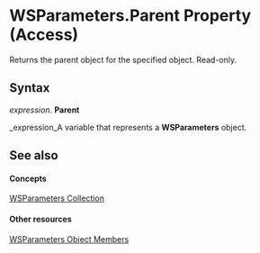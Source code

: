 
# WSParameters.Parent Property (Access)

Returns the parent object for the specified object. Read-only.


## Syntax

 _expression_. **Parent**

 _expression_A variable that represents a  **WSParameters** object.


## See also


#### Concepts


 [WSParameters Collection](2305995f-d54c-417d-59c5-98eabe7f7bae.md)
#### Other resources


 [WSParameters Object Members](5f279475-4de9-5c0f-8a51-1d41d9be33a7.md)

